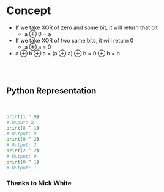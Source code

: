 # Concept

* If we take XOR of zero and some bit, it will return that bit
    * a ⊕ 0 = a
* If we take XOR of two same bits, it will return 0
    * a ⊕ a = 0
* a ⊕ b ⊕ a = (a ⊕ a) ⊕ b = 0 ⊕ b = b


<br>
<br>

## Python Representation

<br>

```python
print(1 ^ 9)
# Ouput: 8
print(8 ^ 1)
# Output: 9
print(0 ^ 2)
# Output: 2
print(2 ^ 2)
# Output: 0
print(0 ^ 1)
# Output: 1
```

### Thanks to Nick White